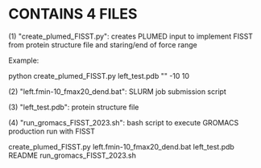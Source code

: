 # CONTAINS 4 FILES

(1) "create_plumed_FISST.py": creates PLUMED input to implement FISST from protein structure file and staring/end of force range

Example:

python create_plumed_FISST.py left_test.pdb "" -10 10

(2) "left.fmin-10_fmax20_dend.bat": SLURM job submission script

(3) "left_test.pdb": protein structure file

(4) "run_gromacs_FISST_2023.sh": bash script to execute GROMACS production run with FISST

create_plumed_FISST.py  left.fmin-10_fmax20_dend.bat  left_test.pdb  README  run_gromacs_FISST_2023.sh
